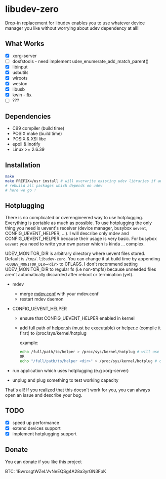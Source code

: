 libudev-zero
============

Drop-in replacement for libudev enables you to use whatever
device manager you like without worrying about udev dependency at all!

What Works
----------

* [x] xorg-server
* [ ] dosfstools - need implement udev_enumerate_add_match_parent()
* [x] libinput
* [x] usbutils
* [x] wlroots
* [x] weston
* [x] libusb
* [x] kwin - [fix](https://github.com/dilyn-corner/KISS-kde/commit/0cc72748e46f859a0fced55b0c3fcc1dd9586a38)
* [ ] ???

Dependencies
------------

* C99 compiler (build time)
* POSIX make (build time)
* POSIX & XSI libc
* epoll & inotify
* Linux >= 2.6.39

Installation
------------

```sh
make
make PREFIX=/usr install # will overwrite existing udev libraries if any
# rebuild all packages which depends on udev
# here we go !
```

Hotplugging
-----------

There is no complicated or overengineered way to use hotplugging. Everything is
portable as much as possible. To use hotplugging the only thing you need is
uevent's receiver (device manager, busybox `uevent`, CONFIG_UEVENT_HELPER, ...).
I will describe only mdev and CONFIG_UEVENT_HELPER because their usage is very basic.
For busybox `uevent` you need to write your own parser which is kinda ... complex.

UDEV_MONITOR_DIR is arbitrary directory where uevent files stored.
Default is `/tmp/.libudev-zero`. You can change it at build time by appending
`-DUDEV_MONITOR_DIR=<dir>` to CFLAGS. I don't recommend setting UDEV_MONITOR_DIR
to regular fs (i.e non-tmpfs) because unneeded files aren't automatically discarded
after reboot or termination (yet).

* mdev

  - merge [mdev.conf](contrib/mdev.conf) with your mdev.conf
  - restart mdev daemon

* CONFIG_UEVENT_HELPER

  - ensure that CONFIG_UEVENT_HELPER enabled in kernel
  - add full path of [helper.sh](contrib/helper.sh) (must be executable) or
    [helper.c](contrib/helper.c) (compile it first) to /proc/sys/kernel/hotplug

    example:
    ```sh
    echo /full/path/to/helper > /proc/sys/kernel/hotplug # will use default UDEV_MONITOR_DIR
    OR
    echo "/full/path/to/helper <dir>" > /proc/sys/kernel/hotplug # change <dir> to your UDEV_MONITOR_DIR
    ```

* run application which uses hotplugging (e.g xorg-server)
* unplug and plug something to test working capacity

That's all! If you realized that this doesn't work for you,
you can always open an issue and describe your bug.

TODO
----

* [x] speed up performance
* [x] extend devices support
* [x] implement hotplugging support

Donate
------

You can donate if you like this project

BTC: 1BwrcsgtWZeLVvNeEQSg4A28a3yrGN3FpK
